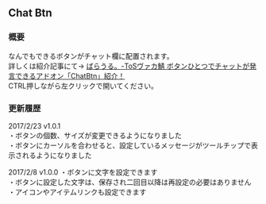 ## Chat Btn 
### 概要
なんでもできるボタンがチャット欄に配置されます。  
詳しくは紹介記事にて→
[ばらうる。-ToSヴァカ鯖 ボタンひとつでチャットが発言できるアドオン「ChatBtn」紹介！](http://uruchi.blog51.fc2.com/blog-entry-808.html)  
CTRL押しながら左クリックで開いてください。

### 更新履歴
2017/2/23 v1.0.1  
・ボタンの個数、サイズが変更できるようになりました  
・ボタンにカーソルを合わせると、設定しているメッセージがツールチップで表示されるようになりました  

2017/2/8 v1.0.0
・ボタンに文字を設定できます  
・ボタンに設定した文字は、保存され二回目以降は再設定の必要はありません  
・アイコンやアイテムリンクも設定できます  
